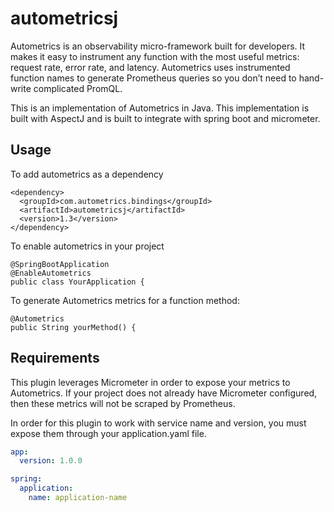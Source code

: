 # autometricsj

Autometrics is an observability micro-framework built for developers. It makes it easy to instrument any function with the most useful metrics: request rate, error rate, and latency. Autometrics uses instrumented function names to generate Prometheus queries so you don’t need to hand-write complicated PromQL.

This is an implementation of Autometrics in Java. This implementation is built with AspectJ and is built to integrate with spring boot and micrometer.

## Usage
To add autometrics as a dependency
```
<dependency>
  <groupId>com.autometrics.bindings</groupId>
  <artifactId>autometricsj</artifactId>
  <version>1.3</version>
</dependency>
```

To enable autometrics in your project
```
@SpringBootApplication
@EnableAutometrics
public class YourApplication {
```

To generate Autometrics metrics for a function method:
```
@Autometrics
public String yourMethod() {
```

## Requirements
This plugin leverages Micrometer in order to expose your metrics to Autometrics. If your project does not already 
have Micrometer configured, then these metrics will not be scraped by Prometheus.

In order for this plugin to work with service name and version, you must expose them through your application.yaml file.
```yaml
app:
  version: 1.0.0

spring:
  application:
    name: application-name
```
